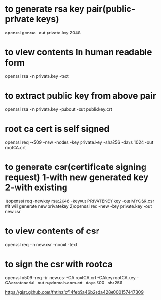 # to generate rsa key pair(public-private keys)
openssl genrsa -out private.key 2048

# to view contents in human readable form
openssl rsa  -in private.key -text

# to extract public key from above pair
openssl rsa -in private.key -pubout -out publickey.crt

# root ca cert is self signed 
openssl req -x509 -new -nodes -key private.key -sha256 -days 1024 -out rootCA.crt

# to generate csr(certificate signing request) 1-with new generated key 2-with existing 
1)openssl req -newkey rsa:2048 -keyout PRIVATEKEY.key -out MYCSR.csr #it will generate new privatekey
2)openssl req -new -key private.key -out new.csr

# to view contents of csr
openssl req -in new.csr -noout -text

# to sign the csr with rootca
openssl x509 -req -in new.csr -CA rootCA.crt -CAkey rootCA.key -CAcreateserial -out mydomain.com.crt -days 500 -sha256


https://gist.github.com/fntlnz/cf14feb5a46b2eda428e000157447309